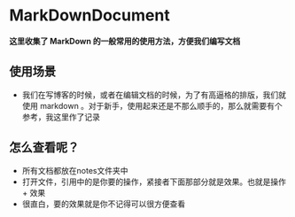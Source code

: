 # MarkDownDocument

**这里收集了 MarkDown 的一般常用的使用方法，方便我们编写文档**

## 使用场景

* 我们在写博客的时候，或者在编辑文档的时候，为了有高逼格的排版，我们就使用 markdown 。对于新手，使用起来还是不那么顺手的，那么就需要有个参考，我这里作了记录

## 怎么查看呢？

* 所有文档都放在notes文件夹中
* 打开文件，引用中的是你要的操作，紧接者下面那部分就是效果。也就是操作 + 效果
* 很直白，要的效果就是你不记得可以很方便查看
